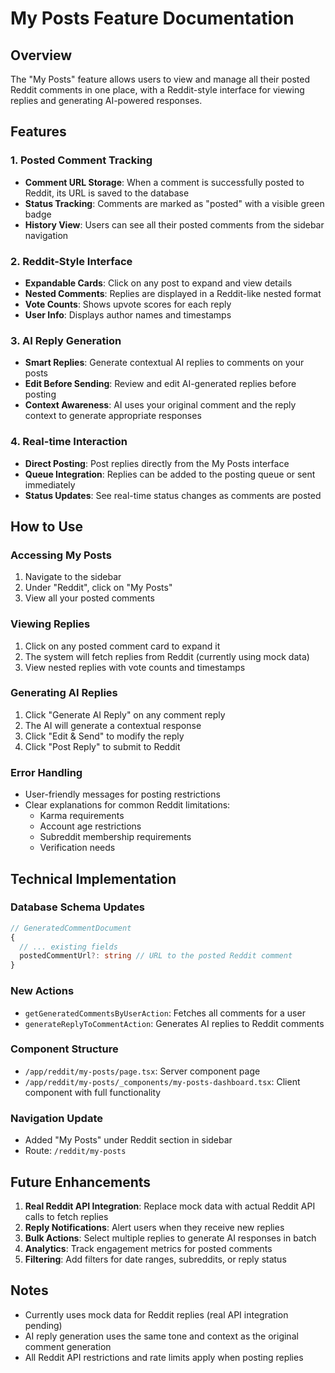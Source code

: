 # My Posts Feature Documentation

## Overview
The "My Posts" feature allows users to view and manage all their posted Reddit comments in one place, with a Reddit-style interface for viewing replies and generating AI-powered responses.

## Features

### 1. Posted Comment Tracking
- **Comment URL Storage**: When a comment is successfully posted to Reddit, its URL is saved to the database
- **Status Tracking**: Comments are marked as "posted" with a visible green badge
- **History View**: Users can see all their posted comments from the sidebar navigation

### 2. Reddit-Style Interface
- **Expandable Cards**: Click on any post to expand and view details
- **Nested Comments**: Replies are displayed in a Reddit-like nested format
- **Vote Counts**: Shows upvote scores for each reply
- **User Info**: Displays author names and timestamps

### 3. AI Reply Generation
- **Smart Replies**: Generate contextual AI replies to comments on your posts
- **Edit Before Sending**: Review and edit AI-generated replies before posting
- **Context Awareness**: AI uses your original comment and the reply context to generate appropriate responses

### 4. Real-time Interaction
- **Direct Posting**: Post replies directly from the My Posts interface
- **Queue Integration**: Replies can be added to the posting queue or sent immediately
- **Status Updates**: See real-time status changes as comments are posted

## How to Use

### Accessing My Posts
1. Navigate to the sidebar
2. Under "Reddit", click on "My Posts"
3. View all your posted comments

### Viewing Replies
1. Click on any posted comment card to expand it
2. The system will fetch replies from Reddit (currently using mock data)
3. View nested replies with vote counts and timestamps

### Generating AI Replies
1. Click "Generate AI Reply" on any comment reply
2. The AI will generate a contextual response
3. Click "Edit & Send" to modify the reply
4. Click "Post Reply" to submit to Reddit

### Error Handling
- User-friendly messages for posting restrictions
- Clear explanations for common Reddit limitations:
  - Karma requirements
  - Account age restrictions
  - Subreddit membership requirements
  - Verification needs

## Technical Implementation

### Database Schema Updates
```typescript
// GeneratedCommentDocument
{
  // ... existing fields
  postedCommentUrl?: string // URL to the posted Reddit comment
}
```

### New Actions
- `getGeneratedCommentsByUserAction`: Fetches all comments for a user
- `generateReplyToCommentAction`: Generates AI replies to Reddit comments

### Component Structure
- `/app/reddit/my-posts/page.tsx`: Server component page
- `/app/reddit/my-posts/_components/my-posts-dashboard.tsx`: Client component with full functionality

### Navigation Update
- Added "My Posts" under Reddit section in sidebar
- Route: `/reddit/my-posts`

## Future Enhancements
1. **Real Reddit API Integration**: Replace mock data with actual Reddit API calls to fetch replies
2. **Reply Notifications**: Alert users when they receive new replies
3. **Bulk Actions**: Select multiple replies to generate AI responses in batch
4. **Analytics**: Track engagement metrics for posted comments
5. **Filtering**: Add filters for date ranges, subreddits, or reply status

## Notes
- Currently uses mock data for Reddit replies (real API integration pending)
- AI reply generation uses the same tone and context as the original comment generation
- All Reddit API restrictions and rate limits apply when posting replies 